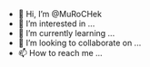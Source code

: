 - 👋 Hi, I’m @MuRoCHek
- 👀 I’m interested in ...
- 🌱 I’m currently learning ...
- 💞️ I’m looking to collaborate on ...
- 📫 How to reach me ...

<!---
MuRoCHek/MuRoCHek is a ✨ special ✨ repository because its `README.md` (this file) appears on your GitHub profile.
You can click the Preview link to take a look at your changes.
--->
